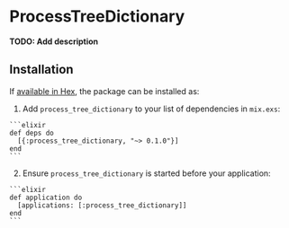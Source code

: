 # ProcessTreeDictionary

**TODO: Add description**

## Installation

If [available in Hex](https://hex.pm/docs/publish), the package can be installed as:

  1. Add `process_tree_dictionary` to your list of dependencies in `mix.exs`:

    ```elixir
    def deps do
      [{:process_tree_dictionary, "~> 0.1.0"}]
    end
    ```

  2. Ensure `process_tree_dictionary` is started before your application:

    ```elixir
    def application do
      [applications: [:process_tree_dictionary]]
    end
    ```

